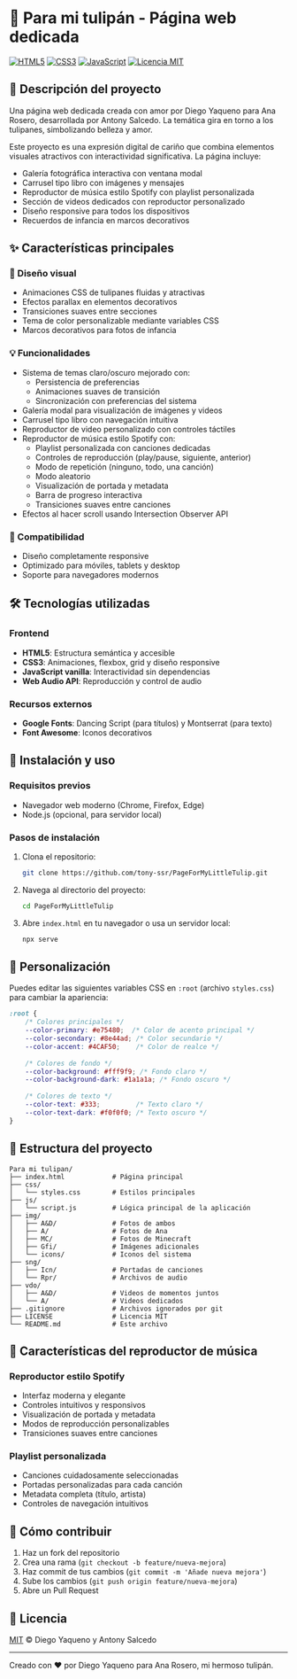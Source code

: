 # 🌷 Para mi tulipán - Página web dedicada

[![HTML5](https://img.shields.io/badge/HTML5-E34F26?style=for-the-badge&logo=html5&logoColor=white)](https://developer.mozilla.org/es/docs/Web/HTML)
[![CSS3](https://img.shields.io/badge/CSS3-1572B6?style=for-the-badge&logo=css3&logoColor=white)](https://developer.mozilla.org/es/docs/Web/CSS)
[![JavaScript](https://img.shields.io/badge/JavaScript-F7DF1E?style=for-the-badge&logo=javascript&logoColor=black)](https://developer.mozilla.org/es/docs/Web/JavaScript)
[![Licencia MIT](https://img.shields.io/badge/Licencia-MIT-blue.svg)](LICENSE)

## 📖 Descripción del proyecto

Una página web dedicada creada con amor por Diego Yaqueno para Ana Rosero, desarrollada por Antony Salcedo. La temática gira en torno a los tulipanes, simbolizando belleza y amor.

Este proyecto es una expresión digital de cariño que combina elementos visuales atractivos con interactividad significativa. La página incluye:
- Galería fotográfica interactiva con ventana modal
- Carrusel tipo libro con imágenes y mensajes
- Reproductor de música estilo Spotify con playlist personalizada
- Sección de videos dedicados con reproductor personalizado
- Diseño responsive para todos los dispositivos
- Recuerdos de infancia en marcos decorativos

## ✨ Características principales

### 🎨 Diseño visual
- Animaciones CSS de tulipanes fluidas y atractivas
- Efectos parallax en elementos decorativos
- Transiciones suaves entre secciones
- Tema de color personalizable mediante variables CSS
- Marcos decorativos para fotos de infancia

### 💡 Funcionalidades
- Sistema de temas claro/oscuro mejorado con:
  - Persistencia de preferencias
  - Animaciones suaves de transición
  - Sincronización con preferencias del sistema
- Galería modal para visualización de imágenes y videos
- Carrusel tipo libro con navegación intuitiva
- Reproductor de video personalizado con controles táctiles
- Reproductor de música estilo Spotify con:
  - Playlist personalizada con canciones dedicadas
  - Controles de reproducción (play/pause, siguiente, anterior)
  - Modo de repetición (ninguno, todo, una canción)
  - Modo aleatorio
  - Visualización de portada y metadata
  - Barra de progreso interactiva
  - Transiciones suaves entre canciones
- Efectos al hacer scroll usando Intersection Observer API

### 📱 Compatibilidad
- Diseño completamente responsive
- Optimizado para móviles, tablets y desktop
- Soporte para navegadores modernos

## 🛠️ Tecnologías utilizadas

### Frontend
- **HTML5**: Estructura semántica y accesible
- **CSS3**: Animaciones, flexbox, grid y diseño responsive
- **JavaScript vanilla**: Interactividad sin dependencias
- **Web Audio API**: Reproducción y control de audio

### Recursos externos
- **Google Fonts**: Dancing Script (para títulos) y Montserrat (para texto)
- **Font Awesome**: Iconos decorativos

## 🚀 Instalación y uso

### Requisitos previos
- Navegador web moderno (Chrome, Firefox, Edge)
- Node.js (opcional, para servidor local)

### Pasos de instalación
1. Clona el repositorio:
   ```bash
   git clone https://github.com/tony-ssr/PageForMyLittleTulip.git
   ```
2. Navega al directorio del proyecto:
   ```bash
   cd PageForMyLittleTulip
   ```
3. Abre `index.html` en tu navegador o usa un servidor local:
   ```bash
   npx serve
   ```

## 🎨 Personalización

Puedes editar las siguientes variables CSS en `:root` (archivo `styles.css`) para cambiar la apariencia:
```css
:root {
    /* Colores principales */
    --color-primary: #e75480;  /* Color de acento principal */
    --color-secondary: #8e44ad; /* Color secundario */
    --color-accent: #4CAF50;    /* Color de realce */
    
    /* Colores de fondo */
    --color-background: #fff9f9; /* Fondo claro */
    --color-background-dark: #1a1a1a; /* Fondo oscuro */
    
    /* Colores de texto */
    --color-text: #333;         /* Texto claro */
    --color-text-dark: #f0f0f0; /* Texto oscuro */
}
```

## 📂 Estructura del proyecto

```
Para mi tulipan/
├── index.html            # Página principal
├── css/
│   └── styles.css        # Estilos principales
├── js/
│   └── script.js         # Lógica principal de la aplicación
├── img/
│   ├── A&D/              # Fotos de ambos
│   ├── A/                # Fotos de Ana
│   ├── MC/               # Fotos de Minecraft
│   ├── Gfi/              # Imágenes adicionales
│   └── icons/            # Iconos del sistema
├── sng/
│   ├── Icn/              # Portadas de canciones
│   └── Rpr/              # Archivos de audio
├── vdo/
│   ├── A&D/              # Videos de momentos juntos
│   └── A/                # Videos dedicados
├── .gitignore            # Archivos ignorados por git
├── LICENSE               # Licencia MIT
└── README.md             # Este archivo
```

## 🎵 Características del reproductor de música

### Reproductor estilo Spotify
- Interfaz moderna y elegante
- Controles intuitivos y responsivos
- Visualización de portada y metadata
- Modos de reproducción personalizables
- Transiciones suaves entre canciones

### Playlist personalizada
- Canciones cuidadosamente seleccionadas
- Portadas personalizadas para cada canción
- Metadata completa (título, artista)
- Controles de navegación intuitivos

## 🤝 Cómo contribuir

1. Haz un fork del repositorio
2. Crea una rama (`git checkout -b feature/nueva-mejora`)
3. Haz commit de tus cambios (`git commit -m 'Añade nueva mejora'`)
4. Sube los cambios (`git push origin feature/nueva-mejora`)
5. Abre un Pull Request

## 📄 Licencia

[MIT](LICENSE) © Diego Yaqueno y Antony Salcedo

---

Creado con ❤️ por Diego Yaqueno para Ana Rosero, mi hermoso tulipán.